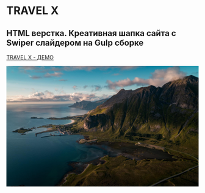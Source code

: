 # TRAVEL X

## HTML верстка. Креативная шапка сайта с Swiper слайдером на Gulp сборке

[TRAVEL X - ДЕМО](https://xxxrepaprika.github.io/TRAVEL-X/)

![Текст описания](docs/img/slider-bg/01.jpg)
